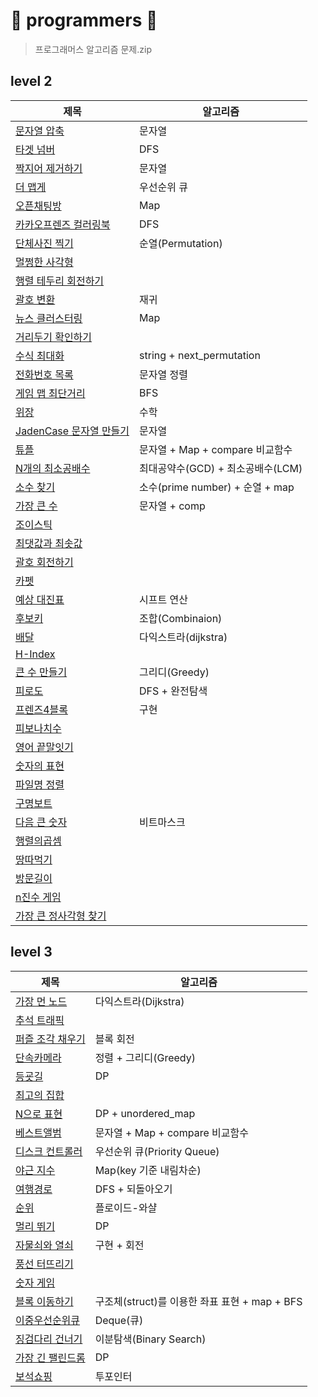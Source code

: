 # 🌼 programmers 🌼
> 프로그래머스 알고리즘 문제.zip

## level 2
|제목|알고리즘|
|---|---|
|[문자열 압축](https://github.com/Yuz-Algorithm-Learning/algorithm-learning/tree/main/programmers/level2/문자열압축)|문자열|
|[타겟 넘버](https://github.com/Yuz-Algorithm-Learning/algorithm-learning/tree/main/programmers/level2/타겟넘버)|DFS|
|[짝지어 제거하기](https://github.com/Yuz-Algorithm-Learning/algorithm-learning/tree/main/programmers/level2/짝지어제거하기)|문자열|
|[더 맵게](https://github.com/Yuz-Algorithm-Learning/algorithm-learning/tree/main/programmers/level2/더맵게)|우선순위 큐|
|[오픈채팅방](https://github.com/Yuz-Algorithm-Learning/algorithm-learning/tree/main/programmers/level2/오픈채팅방)|Map|
|[카카오프렌즈 컬러링북](https://github.com/Yuz-Algorithm-Learning/algorithm-learning/tree/main/programmers/level2/카카오프랜즈%20컬러링북)|DFS|
|[단체사진 찍기](https://github.com/Yuz-Algorithm-Learning/algorithm-learning/tree/main/programmers/level2/단체사진%20찍기)|순열(Permutation)|
|[멀쩡한 사각형](https://github.com/Yuz-Algorithm-Learning/algorithm-learning/tree/main/programmers/level2/멀쩡한%20사각형)|
|[행렬 테두리 회전하기](https://github.com/Yuz-Algorithm-Learning/algorithm-learning/tree/main/programmers/level2/행렬%20테두리%20회전하기)|
|[괄호 변환](https://github.com/Yuz-Algorithm-Learning/algorithm-learning/tree/main/programmers/level2/괄호%20변환)|재귀|
|[뉴스 클러스터링](https://github.com/Yuz-Algorithm-Learning/algorithm-learning/tree/main/programmers/level2/뉴스%20클러스터링)|Map|
|[거리두기 확인하기](https://github.com/Yuz-Algorithm-Learning/algorithm-learning/tree/main/programmers/level2/거리두기%20확인하기)|
|[수식 최대화](https://github.com/Yuz-Algorithm-Learning/algorithm-learning/tree/main/programmers/level2/수식%20최대화)|string + next_permutation|
|[전화번호 목록](https://github.com/Yuz-Algorithm-Learning/algorithm-learning/tree/main/programmers/level2/전화번호%20목록)|문자열 정렬|
|[게임 맵 최단거리](https://github.com/Yuz-Algorithm-Learning/algorithm-learning/tree/main/programmers/level2/게임%20맵%20최단거리)|BFS|
|[위장](https://github.com/Yuz-Algorithm-Learning/algorithm-learning/tree/main/programmers/level2/위장)|수학|
|[JadenCase 문자열 만들기](https://github.com/Yuz-Algorithm-Learning/algorithm-learning/tree/main/programmers/level2/JadenCase%20문자열%20만들기)|문자열|
|[튜플](https://github.com/Yuz-Algorithm-Learning/algorithm-learning/tree/main/programmers/level2/튜플)|문자열 + Map + compare 비교함수|
|[N개의 최소공배수](https://github.com/Yuz-Algorithm-Learning/algorithm-learning/tree/main/programmers/level2/N개의%20최소공배수)|최대공약수(GCD) + 최소공배수(LCM)|
|[소수 찾기](https://github.com/Yuz-Algorithm-Learning/algorithm-learning/tree/main/programmers/level2/소수%20찾기)|소수(prime number) + 순열 + map|
|[가장 큰 수](https://github.com/Yuz-Algorithm-Learning/algorithm-learning/tree/main/programmers/level2/가장%20큰%20수)|문자열 + comp|
|[조이스틱](https://github.com/Yuz-Algorithm-Learning/algorithm-learning/tree/main/programmers/level2/조이스틱)|
|[최댓값과 최솟값](https://github.com/Yuz-Algorithm-Learning/algorithm-learning/tree/main/programmers/level2/최댓값과%20최솟값)|
|[괄호 회전하기](https://github.com/Yuz-Algorithm-Learning/algorithm-learning/tree/main/programmers/level2/괄호%20회전하기)|
|[카펫](https://github.com/Yuz-Algorithm-Learning/algorithm-learning/tree/main/programmers/level2/카펫)|
|[예상 대진표](https://github.com/Yuz-Algorithm-Learning/algorithm-learning/tree/main/programmers/level2/예상%20대진표)|시프트 연산|
|[후보키](https://github.com/Yuz-Algorithm-Learning/algorithm-learning/tree/main/programmers/level2/후보키)|조합(Combinaion)|
|[배달](https://github.com/Yuz-Algorithm-Learning/algorithm-learning/tree/main/programmers/level2/배달)|다익스트라(dijkstra)|
|[H-Index](https://github.com/Yuz-Algorithm-Learning/algorithm-learning/tree/main/programmers/level2/H-Index)|
|[큰 수 만들기](https://github.com/Yuz-Algorithm-Learning/algorithm-learning/tree/main/programmers/level2/큰%20수%20만들기)|그리디(Greedy)|
|[피로도](https://github.com/Yuz-Algorithm-Learning/algorithm-learning/tree/main/programmers/level2/피로도)|DFS + 완전탐색|
|[프렌즈4블록](https://github.com/Yuz-Algorithm-Learning/algorithm-learning/tree/main/programmers/level2/프렌즈4블록)|구현|
|[피보나치수](https://github.com/Yuz-Algorithm-Learning/algorithm-learning/tree/main/programmers/level2/피보나치수)|
|[영어 끝말잇기](https://github.com/Yuz-Algorithm-Learning/algorithm-learning/tree/main/programmers/level2/영어%20끝말잇기)|
|[숫자의 표현](https://github.com/Yuz-Algorithm-Learning/algorithm-learning/tree/main/programmers/level2/숫자의%20표현)|
|[파일명 정렬](https://github.com/Yuz-Algorithm-Learning/algorithm-learning/tree/main/programmers/level2/파일명%20정렬)|
|[구명보트](https://github.com/Yuz-Algorithm-Learning/algorithm-learning/tree/main/programmers/level2/구명보트)|
|[다음 큰 숫자](https://github.com/Yuz-Algorithm-Learning/algorithm-learning/tree/main/programmers/level2/다음%20큰%20숫자)|비트마스크|
|[행렬의곱셈](https://github.com/Yuz-Algorithm-Learning/algorithm-learning/tree/main/programmers/level2/행렬의곱셈)|
|[땅따먹기](https://github.com/Yuz-Algorithm-Learning/algorithm-learning/tree/main/programmers/level2/땅따먹기)|
|[방문길이](https://github.com/Yuz-Algorithm-Learning/algorithm-learning/tree/main/programmers/level2/방문길이)|
|[n진수 게임](https://github.com/Yuz-Algorithm-Learning/algorithm-learning/tree/main/programmers/level2/n진수%20게임)|
|[가장 큰 정사각형 찾기](https://github.com/Yuz-Algorithm-Learning/algorithm-learning/tree/main/programmers/level2/가장%20큰%20정사각형%20찾기)|


## level 3
|제목|알고리즘|
|---|---|
|[가장 먼 노드](https://github.com/Yuz-Algorithm-Learning/algorithm-learning/tree/main/programmers/level3/가장%20먼%20노드)|다익스트라(Dijkstra)|
|[추석 트래픽](https://github.com/Yuz-Algorithm-Learning/algorithm-learning/tree/main/programmers/level3/추석%20트래픽)|
|[퍼즐 조각 채우기](https://github.com/Yuz-Algorithm-Learning/algorithm-learning/tree/main/programmers/level3/퍼즐%20조각%20채우기)|블록 회전|
|[단속카메라](https://github.com/Yuz-Algorithm-Learning/algorithm-learning/tree/main/programmers/level3/단속카메라)|정렬 + 그리디(Greedy)|
|[등굣길](https://github.com/Yuz-Algorithm-Learning/algorithm-learning/tree/main/programmers/level3/등굣길)|DP|
|[최고의 집합](https://github.com/Yuz-Algorithm-Learning/algorithm-learning/tree/main/programmers/level3/최고의%20집합)|
|[N으로 표현](https://github.com/Yuz-Algorithm-Learning/algorithm-learning/tree/main/programmers/level3/N으로%20표현)|DP + unordered_map|
|[베스트앨범](https://github.com/Yuz-Algorithm-Learning/algorithm-learning/tree/main/programmers/level3/베스트앨범)|문자열 + Map + compare 비교함수|
|[디스크 컨트롤러](https://github.com/Yuz-Algorithm-Learning/algorithm-learning/tree/main/programmers/level3/디스크%20컨트롤러)|우선순위 큐(Priority Queue)|
|[야근 지수](https://github.com/Yuz-Algorithm-Learning/algorithm-learning/tree/main/programmers/level3/야근%20지수)|Map(key 기준 내림차순)|
|[여행경로](https://github.com/Yuz-Algorithm-Learning/algorithm-learning/tree/main/programmers/level3/여행경로)|DFS + 되돌아오기|
|[순위](https://github.com/Yuz-Algorithm-Learning/algorithm-learning/tree/main/programmers/level3/순위)|플로이드-와샬|
|[멀리 뛰기](https://github.com/Yuz-Algorithm-Learning/algorithm-learning/tree/main/programmers/level3/멀리%20뛰기)|DP|
|[자물쇠와 열쇠](https://github.com/Yuz-Algorithm-Learning/algorithm-learning/tree/main/programmers/level3/자물쇠와%20열쇠)|구현 + 회전|
|[풍선 터뜨리기](https://github.com/Yuz-Algorithm-Learning/algorithm-learning/tree/main/programmers/level3/풍선%20터뜨리기)|
|[숫자 게임](https://github.com/Yuz-Algorithm-Learning/algorithm-learning/tree/main/programmers/level3/숫자%20게임)|
|[블록 이동하기](https://github.com/Yuz-Algorithm-Learning/algorithm-learning/tree/main/programmers/level3/블록%20이동하기)|구조체(struct)를 이용한 좌표 표현 + map + BFS|
|[이중우선순위큐](https://github.com/Yuz-Algorithm-Learning/algorithm-learning/tree/main/programmers/level3/이중우선순위큐)|Deque(큐)|
|[징검다리 건너기](https://github.com/Yuz-Algorithm-Learning/algorithm-learning/tree/main/programmers/level3/징검다리%20건너기)|이분탐색(Binary Search)|
|[가장 긴 팰린드롬](https://github.com/Yuz-Algorithm-Learning/algorithm-learning/tree/main/programmers/level3/가장%20긴%20팰린드롬)|DP|
|[보석쇼핑](https://github.com/Yuz-Algorithm-Learning/algorithm-learning/tree/main/programmers/level3/보석쇼핑)|투포인터|